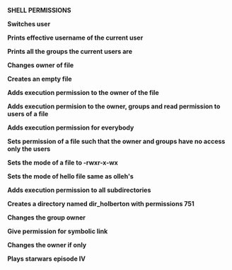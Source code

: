 **SHELL PERMISSIONS**

**Switches user**

**Prints effective username of the current user**

**Prints all the groups the current users are**

**Changes owner of file**

**Creates an empty file**

**Adds execution permission to the owner of the file**

**Adds execution permision to the owner, groups and read permission to users of a file**

**Adds execution permission for everybody**

**Sets permission of a file such that the owner and groups have no access only the users**

**Sets the mode of a file to -rwxr-x-wx**

**Sets the mode of hello file same as olleh's**

**Adds execution permission to all subdirectories**

**Creates a directory named dir_holberton with permissions 751**

**Changes the group owner**

**Give permission for symbolic link**

**Changes the owner if only**

**Plays starwars episode IV**